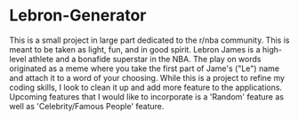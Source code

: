 # Lebron-Generator
This is a small project in large part dedicated to the r/nba community. This is meant to be taken as light, fun, and in good spirit. Lebron James is a high-level athlete and a bonafide superstar in the NBA. The play on words originated as a meme where you take the first part of Jame's ("Le") name and attach it to a word of your choosing.   While this is a project to refine my coding skills, I look to clean it up and add more feature to the applications.  Upcoming features that I would like to incorporate is a 'Random' feature as well as 'Celebrity/Famous People' feature.
